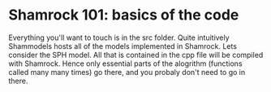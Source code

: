 # Shamrock 101: basics of the code

Everything you'll want to touch is in the src folder. Quite intuitively Shammodels hosts all of the models implemented in Shamrock. 
Lets consider the SPH model. All that is contained in the cpp file will be compiled with Shamrock. Hence only essential parts of the alogrithm (functions called many many times) go there, and you probaly don't need to go in there.

